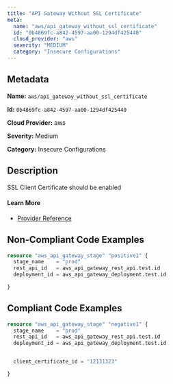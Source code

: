 ```yaml
---
title: "API Gateway Without SSL Certificate"
meta:
  name: "aws/api_gateway_without_ssl_certificate"
  id: "0b4869fc-a842-4597-aa00-1294df425440"
  cloud_provider: "aws"
  severity: "MEDIUM"
  category: "Insecure Configurations"
---
```


## Metadata
**Name:** `aws/api_gateway_without_ssl_certificate`

**Id:** `0b4869fc-a842-4597-aa00-1294df425440`

**Cloud Provider:** aws

**Severity:** Medium

**Category:** Insecure Configurations

## Description
SSL Client Certificate should be enabled

#### Learn More

 - [Provider Reference](https://registry.terraform.io/providers/hashicorp/aws/latest/docs/resources/api_gateway_stage#client_certificate_id)

## Non-Compliant Code Examples
```terraform
resource "aws_api_gateway_stage" "positive1" {
  stage_name    = "prod"
  rest_api_id   = aws_api_gateway_rest_api.test.id
  deployment_id = aws_api_gateway_deployment.test.id

}

```

## Compliant Code Examples
```terraform
resource "aws_api_gateway_stage" "negative1" {
  stage_name    = "prod"
  rest_api_id   = aws_api_gateway_rest_api.test.id
  deployment_id = aws_api_gateway_deployment.test.id


  client_certificate_id = "12131323"

}

```